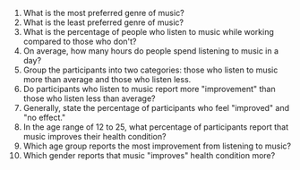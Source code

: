 1. What is the most preferred genre of music?
2. What is the least preferred genre of music?
3. What is the percentage of people who listen to music while working compared to those who don't?
4. On average, how many hours do people spend listening to music in a day?
5. Group the participants into two categories: those who listen to music more than average and those who listen less.
6. Do participants who listen to music report more "improvement" than those who listen less than average?
7. Generally, state the percentage of participants who feel "improved" and "no effect."
8. In the age range of 12 to 25, what percentage of participants report that music improves their health condition?
9. Which age group reports the most improvement from listening to music?
10. Which gender reports that music "improves" health condition more?
   
